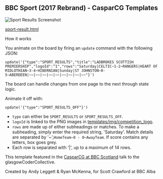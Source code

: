 ## BBC Sport (2017 Rebrand) - CasparCG Templates

![Sport Results Screenshot](https://github.com/bbc/casparcg-bbcsport-results-board/blob/master/readme_screenshot.png)

[sport-result.html](sport-result.html)

How it works

You animate on the board by firing an `update` command with the following JSON:
```
update('{"type":"SPORT_RESULTS","title":"LADBROKES SCOTTISH PREMIERSHIP","logoId":"1","rows":"Saturday|CELTIC~1-2~RANGERS|HEART OF MIDLOTHIAN~3-4~HIBERNIAN|Sunday|ST JOHNSTON~0-5~ABERDEEN|~~|~~|~~|~~|~~|~~|~~|~~|~~"}')
```
The board can handle changes from one page to the next through state logic.

Animate it off with:
```
update('{"type":"SPORT_RESULTS_OFF"}')
```

- `type` can either be `SPORT_RESULTS` or `SPORT_RESULTS_OFF`.
- `logoId` is linked to the PNG images in [templates/img/competition_logo](templates/img/competition_logo).
- `rows` are made up of either subheadings or matches. To make a subheading, simply enter the required string, 'Saturday'. Match details are separated by '~',`HomeTeam~0 - 0~AwayTeam`. If score contains any letters, box goes grey. 
- Each row is separated with '|', up to a maximum of 14 rows.

This template featured in the [CasparCG at BBC Scotland](https://youtu.be/-XN8rovqzA0) talk to the glasgowCoderCollective.

Created by Andy Leggett & Ryan McKenna, for Scott Crawford at BBC Alba
